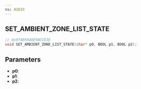 ```yaml
---
ns: AUDIO
---
```

## SET_AMBIENT_ZONE_LIST_STATE

```c
// 0x9748FA4DE50CCE3E
void SET_AMBIENT_ZONE_LIST_STATE(char* p0, BOOL p1, BOOL p2);
```

## Parameters
* **p0**:
* **p1**:
* **p2**:
